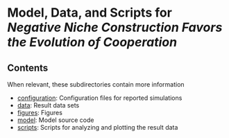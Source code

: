 # Model, Data, and Scripts for *Negative Niche Construction Favors the Evolution of Cooperation*

## Contents

When relevant, these subdirectories contain more information

* [configuration](configuration): Configuration files for reported simulations
* [data](data): Result data sets
* [figures](figures): Figures
* [model](model): Model source code
* [scripts](scripts): Scripts for analyzing and plotting the result data

